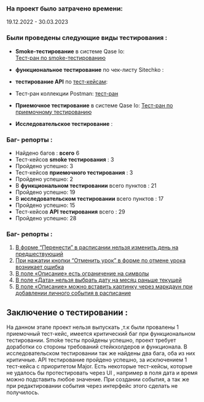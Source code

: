 ### На проект было затрачено времени:
19.12.2022 - 30.03.2023
### Были проведены следующие виды тестирования :


* **Smoke-тестирование** в системе Qase Io: \
  [Тест-ран по smoke-тестированию](https://drive.google.com/file/d/1Jt_qZ_scIIzZHHT3KXzYVPlgZmoK7OLP/view)
 
* **функциональное тестирование** по чек-листу Sitechko :  
* **тестирование API** по [тест-кейсам](https://drive.google.com/file/d/1ylG2cv9By8-CVz04Mi2TY0xSyf6tt26A/view): 
* Тест-ран коллекции Postman: [тест-ран](https://drive.google.com/file/d/1VsWxtqbZwemXH7jUkLz0pMJH8mSLM05W/view?usp=sharing)
* **Приемочное тестирование** в системе Qase Io: [Тест-ран по приемочному тестированию](https://drive.google.com/file/d/1oCFQpqUprkXdoZQoQwJvMjeel_76l9dp/view)
* **Исследовательское тестирование** :


  
### Баг- репорты :
* Найдено багов : **всего** 6
* Тест-кейсов **smoke тестирования** : 3
* Пройдено успешно: 3
* Тест-кейсов **приемочного тестирования** : 3
* Пройдено успешно: 2
* В **функциональном тестировании** всего пунктов : 21
* Пройдено успешно: 19
* В **исследовательском тестировании** всего пунктов : 17
* Пройдено успешно: 15
* Тест-кейсов **API тестирования** всего : 29
* Пройдено успешно: 28
### Баг- репорты : 
1. [В форме “Перенести” в расписании нельзя изменить день на предшествующий](https://docs.google.com/document/d/1MQInN0bm8KGdHOP0L0A94fsrc9WA1uZeHqJrYuoHEv0/edit?usp=sharing)
2. [При нажатии кнопки “Отменить урок” в форме по отмене урока возникает ошибка ](https://docs.google.com/document/d/1iJHvGhiT4U8QsvXgU1E7i221RlGAu4kiy-tVb6Al_Dk/edit?usp=sharing)
3. [В поле «Описание» есть ограничение на символы ](https://docs.google.com/document/d/1gANQvMgYJ-zkdsXZWfADKGqpniXszk_V2dh3Wp3Aa4M/edit?usp=sharing)
4. [В поле «Дата» нельзя выбрать дату на месяц раньше текущей ](https://docs.google.com/document/d/1MQInN0bm8KGdHOP0L0A94fsrc9WA1uZeHqJrYuoHEv0/edit?usp=sharing)
5. [В поле «Описание» можно вставить картинку через маркдаун при добавлении личного события в расписание]()
  

## Заключение о тестировании :
На данном этапе проект нельзя выпускать ,т.к были провалены 1 приемочный тест-кейс, имеется критический баг при функциональном тестировании. Smoke тесты пройдены успешно, проект требует доработки со стороны требований стейкхолдеров и функционала. В исследовательском тестировании так же найдены два бага, оба из них критичные. API тестирование пройдено успешно, за исключением 1 тест-кейса с приоритетом Major.
Есть некоторые тест-кейсы, которые не удалось бы протестировать через UI , например в поля дата и время можно подставить любое значение. При создании события, а так же при редактировании события через интерфейс этого сделать не получилось.
 

